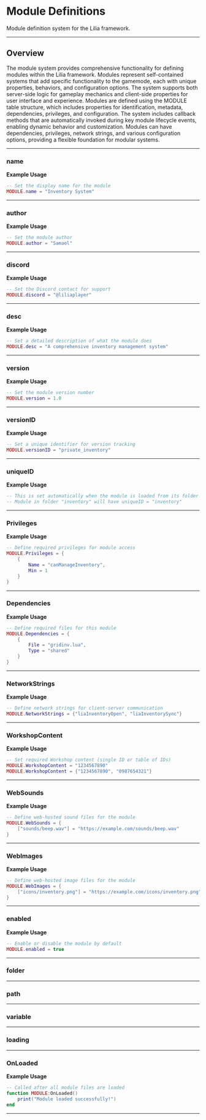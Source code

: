 # Module Definitions

Module definition system for the Lilia framework.

---

## Overview

The module system provides comprehensive functionality for defining modules within the Lilia framework. Modules represent self-contained systems that add specific functionality to the gamemode, each with unique properties, behaviors, and configuration options. The system supports both server-side logic for gameplay mechanics and client-side properties for user interface and experience. Modules are defined using the MODULE table structure, which includes properties for identification, metadata, dependencies, privileges, and configuration. The system includes callback methods that are automatically invoked during key module lifecycle events, enabling dynamic behavior and customization. Modules can have dependencies, privileges, network strings, and various configuration options, providing a flexible foundation for modular systems.

---

### name

**Example Usage**

```lua
-- Set the display name for the module
MODULE.name = "Inventory System"

```

---

### author

**Example Usage**

```lua
-- Set the module author
MODULE.author = "Samael"

```

---

### discord

**Example Usage**

```lua
-- Set the Discord contact for support
MODULE.discord = "@liliaplayer"

```

---

### desc

**Example Usage**

```lua
-- Set a detailed description of what the module does
MODULE.desc = "A comprehensive inventory management system"

```

---

### version

**Example Usage**

```lua
-- Set the module version number
MODULE.version = 1.0

```

---

### versionID

**Example Usage**

```lua
-- Set a unique identifier for version tracking
MODULE.versionID = "private_inventory"

```

---

### uniqueID

**Example Usage**

```lua
-- This is set automatically when the module is loaded from its folder name
-- Module in folder "inventory" will have uniqueID = "inventory"

```

---

### Privileges

**Example Usage**

```lua
-- Define required privileges for module access
MODULE.Privileges = {
    {
        Name = "canManageInventory",
        Min = 1
    }
}

```

---

### Dependencies

**Example Usage**

```lua
-- Define required files for this module
MODULE.Dependencies = {
    {
        File = "gridinv.lua",
        Type = "shared"
    }
}

```

---

### NetworkStrings

**Example Usage**

```lua
-- Define network strings for client-server communication
MODULE.NetworkStrings = {"liaInventoryOpen", "liaInventorySync"}

```

---

### WorkshopContent

**Example Usage**

```lua
-- Set required Workshop content (single ID or table of IDs)
MODULE.WorkshopContent = "1234567890"
MODULE.WorkshopContent = {"1234567890", "0987654321"}

```

---

### WebSounds

**Example Usage**

```lua
-- Define web-hosted sound files for the module
MODULE.WebSounds = {
    ["sounds/beep.wav"] = "https://example.com/sounds/beep.wav"
}

```

---

### WebImages

**Example Usage**

```lua
-- Define web-hosted image files for the module
MODULE.WebImages = {
    ["icons/inventory.png"] = "https://example.com/icons/inventory.png"
}

```

---

### enabled

**Example Usage**

```lua
-- Enable or disable the module by default
MODULE.enabled = true

```

---

### folder

---

### path

---

### variable

---

### loading

---

### OnLoaded

**Example Usage**

```lua
-- Called after all module files are loaded
function MODULE:OnLoaded()
    print("Module loaded successfully!")
end

```

---


